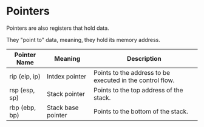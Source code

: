 # Pointers

Pointers are also registers that hold data.

They "point to" data, meaning, they hold its memory address.

| Pointer Name | Meaning | Description |
|---|---|---|
| rip (eip, ip) | Intdex pointer | Points to the address to be executed in the control flow. |
| rsp (esp, sp) | Stack pointer | Points to the top address of the stack. |
| rbp (ebp, bp) | Stack base pointer | Points to the bottom of the stack. |

